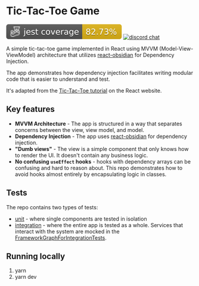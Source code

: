 # Tic-Tac-Toe Game
[![coverage](https://github.com/guyca/obsidian-tic-tac-toe/raw/gh-pages/badges/coverage-jest%20coverage.svg?raw=true)](https://github.com/guyca/obsidian-tic-tac-toe/tree/master/tests)
<a href="https://discord.gg/MDH2axwaPy"><img src="https://img.shields.io/badge/chat-discord-blue?style=flat&logo=discord" alt="discord chat"></a>


A simple tic-tac-toe game implemented in React using MVVM (Model-View-ViewModel) architecture that utilizes [react-obsidian](https://github.com/wix-incubator/obsidian) for Dependency Injection.

The app demonstrates how dependency injection facilitates writing modular code that is easier to understand and test.

It's adapted from the [Tic-Tac-Toe tutorial](https://react.dev/learn/tutorial-tic-tac-toe) on the React website.

## Key features

- **MVVM Architecture** - The app is structured in a way that separates concerns between the view, view model, and model.
- **Dependency Injection** - The app uses [react-obsidian](https://github.com/wix-incubator/obsidian) for dependency injection.
- **"Dumb views"** - The view is a simple component that only knows how to render the UI. It doesn't contain any business logic.
- **No confusing `useEffect` hooks** - hooks with dependency arrays can be confusing and hard to reason about. This repo demonstrates how to avoid hooks almost entirely by encapsulating logic in classes.

## Tests

The repo contains two types of tests:

- [unit](https://github.com/guyca/obsidian-tic-tac-toe/tree/master/tests/unit) - where single components are tested in isolation
- [integration](https://github.com/guyca/obsidian-tic-tac-toe/tree/master/tests/integration) - where the entire app is tested as a whole. Services that interact with the system are mocked in the [FrameworkGraphForIntegrationTests](https://github.com/guyca/obsidian-tic-tac-toe/blob/master/tests/integration/fakes/FrameworkGraphForIntegrationTests.ts).

## Running locally

1. yarn
2. yarn dev
